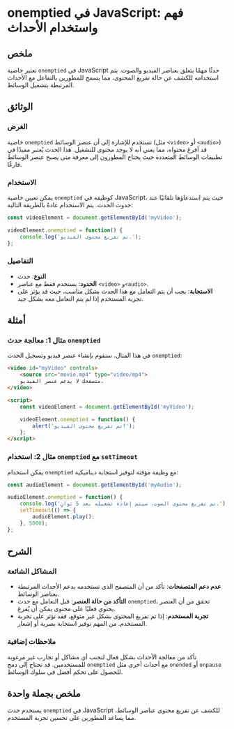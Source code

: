<!--
Meta Description: # onemptied في JavaScript: فهم واستخدام الأحداث ## ملخص تعتبر خاصية `onemptied` في JavaScript حدثًا مهمًا يتعلق بعناصر الفيديو والصوت. يتم استخدامه لل...
Meta Keywords: onemptied, الوسائط, javascript, تفريغ, محتوى
-->

# onemptied في JavaScript: فهم واستخدام الأحداث

## ملخص
تعتبر خاصية `onemptied` في JavaScript حدثًا مهمًا يتعلق بعناصر الفيديو والصوت. يتم استخدامه للكشف عن حالة تفريغ المحتوى، مما يسمح للمطورين بالتفاعل مع الأحداث المرتبطة بتشغيل الوسائط.

## الوثائق
### الغرض
خاصية `onemptied` تستخدم للإشارة إلى أن عنصر الوسائط (مثل `<video>` أو `<audio>`) قد أفرغ محتواه، مما يعني أنه لا يوجد محتوى للتشغيل. هذا الحدث يُعتبر مفيدًا في تطبيقات الوسائط المتعددة حيث يحتاج المطورون إلى معرفة متى يصبح عنصر الوسائط فارغًا.

### الاستخدام
يمكن تعيين خاصية `onemptied` كوظيفة في JavaScript، حيث يتم استدعاؤها تلقائيًا عند حدوث الحدث. يتم الاستخدام عادةً بالطريقة التالية:

```javascript
const videoElement = document.getElementById('myVideo');

videoElement.onemptied = function() {
    console.log('تم تفريغ محتوى الفيديو.');
};
```

### التفاصيل
- **النوع**: حدث
- **الحدود**: يستخدم فقط مع عناصر `<video>` و`<audio>`.
- **الاستجابة**: يجب أن يتم التعامل مع هذا الحدث بشكل مناسب، حيث قد يؤثر على تجربة المستخدم إذا لم يتم التعامل معه بشكل جيد.

## أمثلة
### مثال 1: معالجة حدث `onemptied`
في هذا المثال، سنقوم بإنشاء عنصر فيديو وتسجيل الحدث `onemptied`:

```html
<video id="myVideo" controls>
    <source src="movie.mp4" type="video/mp4">
    متصفحك لا يدعم عنصر الفيديو.
</video>

<script>
    const videoElement = document.getElementById('myVideo');

    videoElement.onemptied = function() {
        alert('تم تفريغ محتوى الفيديو!');
    };
</script>
```

### مثال 2: استخدام `onemptied` مع `setTimeout`
يمكن استخدام `onemptied` مع وظيفة مؤقتة لتوفير استجابة ديناميكية:

```javascript
const audioElement = document.getElementById('myAudio');

audioElement.onemptied = function() {
    console.log('تم تفريغ محتوى الصوت، سيتم إعادة تشغيله بعد 5 ثوانٍ.');
    setTimeout(() => {
        audioElement.play();
    }, 5000);
};
```

## الشرح
### المشاكل الشائعة
- **عدم دعم المتصفحات**: تأكد من أن المتصفح الذي تستخدمه يدعم الأحداث المرتبطة بعناصر الوسائط.
- **التأكد من حالة العنصر**: قبل التعامل مع حدث `onemptied`، تحقق من أن العنصر يحتوي فعليًا على محتوى يمكن أن يُفرغ.
- **تجربة المستخدم**: إذا تم تفريغ المحتوى بشكل غير متوقع، فقد تؤثر على تجربة المستخدم. من المهم توفير استجابة بصرية أو إشعار.

### ملاحظات إضافية
تأكد من معالجة الأحداث بشكل فعال لتجنب أي مشاكل أو تجارب غير مرغوبة للمستخدمين. قد تحتاج إلى دمج `onemptied` مع أحداث أخرى مثل `onended` أو `onpause` للحصول على تحكم أفضل في سلوك الوسائط.

## ملخص بجملة واحدة
يستخدم حدث `onemptied` في JavaScript للكشف عن تفريغ محتوى عناصر الوسائط، مما يساعد المطورين على تحسين تجربة المستخدم.